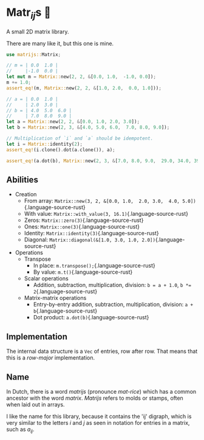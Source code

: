 # Matr<sub><i>ij</i></sub>s 🔢

A small 2D matrix library.

There are many like it, but this one is mine.

```rust
use matrijs::Matrix;

// m = | 0.0  1.0 |
//     |-1.0  0.0 |
let mut m = Matrix::new(2, 2, &[0.0, 1.0,  -1.0, 0.0]);
m += 1.0;
assert_eq!(m, Matrix::new(2, 2, &[1.0, 2.0,  0.0, 1.0]));

// a = | 0.0  1.0 |
//     | 2.0  3.0 |
// b = | 4.0  5.0  6.0 |
//     | 7.0  8.0  9.0 |
let a = Matrix::new(2, 2, &[0.0, 1.0, 2.0, 3.0]);
let b = Matrix::new(2, 3, &[4.0, 5.0, 6.0,  7.0, 8.0, 9.0]);

// Multiplication of `i` and `a` should be idempotent.
let i = Matrix::identity(2);
assert_eq!(i.clone().dot(a.clone()), a);

assert_eq!(a.dot(b), Matrix::new(2, 3, &[7.0, 8.0, 9.0,  29.0, 34.0, 39.0]));
```

## Abilities

- Creation
    - From array: `Matrix::new(3, 2, &[0.0, 1.0,  2.0, 3.0,  4.0, 5.0])`{.language-source-rust}
    - With value: `Matrix::with_value(3, 16.1)`{.language-source-rust}
    - Zeros: `Matrix::zero(3)`{.language-source-rust}
    - Ones: `Matrix::one(3)`{.language-source-rust}
    - Identity: `Matrix::identity(3)`{.language-source-rust}
    - Diagonal: `Matrix::diagonal(&[1.0, 3.0, 1.0, 2.0])`{.language-source-rust}
- Operations
    - Transpose
        - In place: `m.transpose();`{.language-source-rust}
        - By value: `m.t()`{.language-source-rust}
    - Scalar operations
        - Addition, subtraction, multiplication, division: `b = a + 1.0`, `b *= 2`{.language-source-rust}
    - Matrix-matrix operations
        - Entry-by-entry addition, subtraction, multiplication, division: `a + b`{.language-source-rust}
        - Dot product: `a.dot(b)`{.language-source-rust}

## Implementation

The internal data structure is a `Vec` of entries, row after row.
That means that this is a _row-major_ implementation.

## Name

In Dutch, there is a word _matrijs_ (pronounce _mat-rice_) which has a common ancestor with the word _matrix_.
_Matrijs_ refers to molds or stamps, often when laid out in arrays.

I like the name for this library, because it contains the 'ij' digraph, which is very similar to the letters _i_ and _j_ as seen in notation for entries in a matrix, such as _a<sub>ij</sub>_.
